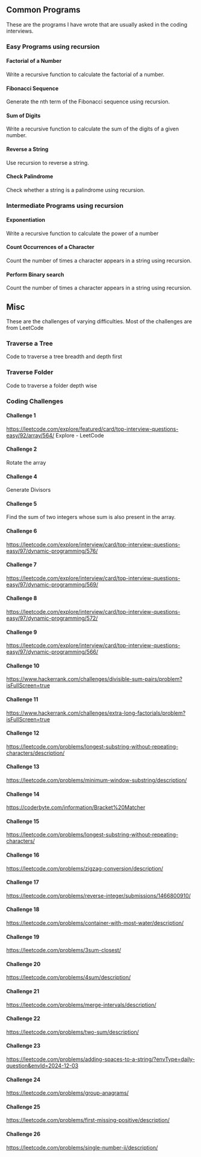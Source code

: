 ## Common Programs

These are the programs I have wrote that are usually asked in the coding interviews.

### Easy Programs using recursion

#### Factorial of a Number
Write a recursive function to calculate the factorial of a number.

#### Fibonacci Sequence
Generate the nth term of the Fibonacci sequence using recursion.

#### Sum of Digits
Write a recursive function to calculate the sum of the digits of a given number.

#### Reverse a String
Use recursion to reverse a string.

#### Check Palindrome
Check whether a string is a palindrome using recursion.

### Intermediate Programs using recursion

#### Exponentiation
Write a recursive function to calculate the power of a number 

#### Count Occurrences of a Character
Count the number of times a character appears in a string using recursion.


#### Perform Binary search
Count the number of times a character appears in a string using recursion.


## Misc

These are the challenges of varying difficulties. Most of the challenges are from LeetCode

### Traverse a Tree
Code to traverse a tree breadth and depth first

### Traverse Folder
Code to traverse a folder depth wise

### Coding Challenges

#### Challenge 1 
https://leetcode.com/explore/featured/card/top-interview-questions-easy/92/array/564/
Explore - LeetCode

#### Challenge 2

Rotate the array

#### Challenge 4
Generate Divisors

#### Challenge 5

Find the sum of two integers whose sum is also present in the array.

#### Challenge 6
https://leetcode.com/explore/interview/card/top-interview-questions-easy/97/dynamic-programming/576/

#### Challenge 7
https://leetcode.com/explore/interview/card/top-interview-questions-easy/97/dynamic-programming/569/

#### Challenge 8
https://leetcode.com/explore/interview/card/top-interview-questions-easy/97/dynamic-programming/572/

#### Challenge 9
https://leetcode.com/explore/interview/card/top-interview-questions-easy/97/dynamic-programming/566/

#### Challenge 10
https://www.hackerrank.com/challenges/divisible-sum-pairs/problem?isFullScreen=true

#### Challenge 11
https://www.hackerrank.com/challenges/extra-long-factorials/problem?isFullScreen=true

#### Challenge 12
https://leetcode.com/problems/longest-substring-without-repeating-characters/description/

#### Challenge 13
https://leetcode.com/problems/minimum-window-substring/description/

#### Challenge 14
https://coderbyte.com/information/Bracket%20Matcher

#### Challenge 15
https://leetcode.com/problems/longest-substring-without-repeating-characters/

#### Challenge 16
https://leetcode.com/problems/zigzag-conversion/description/

#### Challenge 17
https://leetcode.com/problems/reverse-integer/submissions/1466800910/

#### Challenge 18
https://leetcode.com/problems/container-with-most-water/description/

#### Challenge 19
https://leetcode.com/problems/3sum-closest/

#### Challenge 20
https://leetcode.com/problems/4sum/description/

#### Challenge 21
https://leetcode.com/problems/merge-intervals/description/


#### Challenge 22
https://leetcode.com/problems/two-sum/description/

#### Challenge 23
https://leetcode.com/problems/adding-spaces-to-a-string/?envType=daily-question&envId=2024-12-03

#### Challenge 24
https://leetcode.com/problems/group-anagrams/

#### Challenge 25
https://leetcode.com/problems/first-missing-positive/description/

#### Challenge 26
https://leetcode.com/problems/single-number-ii/description/